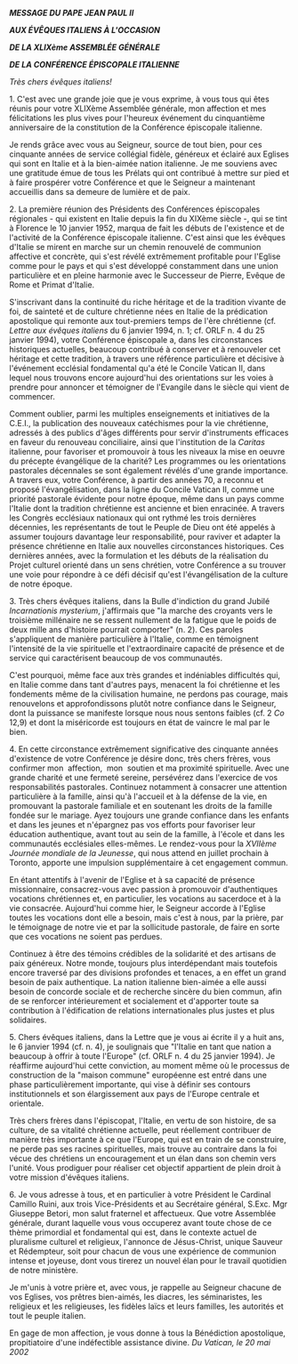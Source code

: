 ***MESSAGE DU PAPE JEAN PAUL II***

***AUX ÉVÊQUES ITALIENS À L'OCCASION***

***DE LA XLIXème ASSEMBLÉE GÉNÉRALE***

***DE LA CONFÉRENCE ÉPISCOPALE ITALIENNE***

*Très chers évêques italiens!*

1. C'est avec une grande joie que je vous exprime, à vous tous qui êtes réunis pour votre XLIXème Assemblée générale, mon affection et mes félicitations les plus vives pour l'heureux événement du cinquantième anniversaire de la constitution de la Conférence épiscopale italienne.

Je rends grâce avec vous au Seigneur, source de tout bien, pour ces cinquante années de service collégial fidèle, généreux et éclairé aux Eglises qui sont en Italie et à la bien-aimée nation italienne. Je me souviens avec une gratitude émue de tous les Prélats qui ont contribué à mettre sur pied et à faire prospérer votre Conférence et que le Seigneur a maintenant accueillis dans sa demeure de lumière et de paix.

2. La première réunion des Présidents des Conférences épiscopales régionales - qui existent en Italie depuis la fin du XIXème siècle -, qui se tint à Florence le 10 janvier 1952, marqua de fait les débuts de l'existence et de l'activité de la Conférence épiscopale italienne. C'est ainsi que les évêques d'Italie se mirent en marche sur un chemin renouvelé de communion affective et concrète, qui s'est révélé extrêmement profitable pour l'Eglise comme pour le pays et qui s'est développé constamment dans une union particulière et en pleine harmonie avec le Successeur de Pierre, Evêque de Rome et Primat d'Italie.

S'inscrivant dans la continuité du riche héritage et de la tradition vivante de foi, de sainteté et de culture chrétienne nées en Italie de la prédication apostolique qui remonte aux tout-premiers temps de l'ère chrétienne (cf. *Lettre aux évêques italiens* du 6 janvier 1994, n. 1; cf. ORLF n. 4 du 25 janvier 1994), votre Conférence épiscopale a, dans les circonstances historiques actuelles, beaucoup contribué à conserver et à renouveler cet héritage et cette tradition, à travers une référence particulière et décisive à l'événement ecclésial fondamental qu'a été le Concile Vatican II, dans lequel nous trouvons encore aujourd'hui des orientations sur les voies à prendre pour annoncer et témoigner de l'Evangile dans le siècle qui vient de commencer.

Comment oublier, parmi les multiples enseignements et initiatives de la C.E.I., la publication des nouveaux catéchismes pour la vie chrétienne, adressés à des publics d'âges différents pour servir d'instruments efficaces en faveur du renouveau conciliaire, ainsi que l'institution de la *Caritas* italienne, pour favoriser et promouvoir à tous les niveaux la mise en oeuvre du précepte évangélique de la charité? Les programmes ou les orientations pastorales décennales se sont également révélés d'une grande importance. A travers eux, votre Conférence, à partir des années 70, a reconnu et proposé l'évangélisation, dans la ligne du Concile Vatican II, comme une priorité pastorale évidente pour notre époque, même dans un pays comme l'Italie dont la tradition chrétienne est ancienne et bien enracinée. A travers les Congrès ecclésiaux nationaux qui ont rythmé les trois dernières décennies, les représentants de tout le Peuple de Dieu ont été appelés à assumer toujours davantage leur responsabilité, pour raviver et adapter la présence chrétienne en Italie aux nouvelles circonstances historiques. Ces dernières années, avec la formulation et les débuts de la réalisation du Projet culturel orienté dans un sens chrétien, votre Conférence a su trouver une voie pour répondre à ce défi décisif qu'est l'évangélisation de la culture de notre époque.

3. Très chers évêques italiens, dans la Bulle d'indiction du grand Jubilé *Incarnationis mysterium*, j'affirmais que "la marche des croyants vers le troisième millénaire ne se ressent nullement de la fatigue que le poids de deux mille ans d'histoire pourrait comporter" (n. 2). Ces paroles s'appliquent de manière particulière à l'Italie, comme en témoignent l'intensité de la vie spirituelle et l'extraordinaire capacité de présence et de service qui caractérisent beaucoup de vos communautés.

C'est pourquoi, même face aux très grandes et indéniables difficultés qui, en Italie comme dans tant d'autres pays, menacent la foi chrétienne et les fondements même de la civilisation humaine, ne perdons pas courage, mais renouvelons et approfondissons plutôt notre confiance dans le Seigneur, dont la puissance se manifeste lorsque nous nous sentons faibles (cf. 2 *Co* 12,9) et dont la miséricorde est toujours en état de vaincre le mal par le bien.

4. En cette circonstance extrêmement significative des cinquante années d'existence de votre Conférence je désire donc, très chers frères, vous confirmer mon  affection,  mon  soutien et ma proximité spirituelle. Avec une grande charité et une fermeté sereine, persévérez dans l'exercice de vos responsabilités pastorales. Continuez notamment à consacrer une attention particulière à la famille, ainsi qu'à l'accueil et à la défense de la vie, en promouvant la pastorale familiale et en soutenant les droits de la famille fondée sur le mariage. Ayez toujours une grande confiance dans les enfants et dans les jeunes et n'épargnez pas vos efforts pour favoriser leur éducation authentique, avant tout au sein de la famille, à l'école et dans les communautés ecclésiales elles-mêmes. Le rendez-vous pour la *XVIIème Journée mondiale de la Jeunesse*, qui nous attend en juillet prochain à Toronto, apporte une impulsion supplémentaire à cet engagement commun.

En étant attentifs à l'avenir de l'Eglise et à sa capacité de présence missionnaire, consacrez-vous avec passion à promouvoir d'authentiques vocations chrétiennes et, en particulier, les vocations au sacerdoce et à la vie consacrée. Aujourd'hui comme hier, le Seigneur accorde à l'Eglise toutes les vocations dont elle a besoin, mais c'est à nous, par la prière, par le témoignage de notre vie et par la sollicitude pastorale, de faire en sorte que ces vocations ne soient pas perdues.

Continuez à être des témoins crédibles de la solidarité et des artisans de paix généreux. Notre monde, toujours plus interdépendant mais toutefois encore traversé par des divisions profondes et tenaces, a en effet un grand besoin de paix authentique. La nation italienne bien-aimée a elle aussi besoin de concorde sociale et de recherche sincère du bien commun, afin de se renforcer intérieurement et socialement et d'apporter toute sa contribution à l'édification de relations internationales plus justes et plus solidaires.

5. Chers évêques italiens, dans la Lettre que je vous ai écrite il y a huit ans, le 6 janvier 1994 (cf. n. 4), je soulignais que "l'Italie en tant que nation a beaucoup à offrir à toute l'Europe" (cf. ORLF n. 4 du 25 janvier 1994). Je réaffirme aujourd'hui cette conviction, au moment même où le processus de construction de la "maison commune" européenne est entré dans une phase particulièrement importante, qui vise à définir ses contours institutionnels et son élargissement aux pays de l'Europe centrale et orientale.

Très chers frères dans l'épiscopat, l'Italie, en vertu de son histoire, de sa culture, de sa vitalité chrétienne actuelle, peut réellement contribuer de manière très importante à ce que l'Europe, qui est en train de se construire, ne perde pas ses racines spirituelles, mais trouve au contraire dans la foi vécue des chrétiens un encouragement et un élan dans son chemin vers l'unité. Vous prodiguer pour réaliser cet objectif appartient de plein droit à votre mission d'évêques italiens.

6. Je vous adresse à tous, et en particulier à votre Président le Cardinal Camillo Ruini, aux trois Vice-Présidents et au Secrétaire général, S.Exc. Mgr Giuseppe Betori, mon salut fraternel et affectueux. Que votre Assemblée générale, durant laquelle vous vous occuperez avant toute chose de ce thème primordial et fondamental qui est, dans le contexte actuel de pluralisme culturel et religieux, l'annonce de Jésus-Christ, unique Sauveur et Rédempteur, soit pour chacun de vous une expérience de communion intense et joyeuse, dont vous tirerez un nouvel élan pour le travail quotidien de notre ministère.

Je m'unis à votre prière et, avec vous, je rappelle au Seigneur chacune de vos Eglises, vos prêtres bien-aimés, les diacres, les séminaristes, les religieux et les religieuses, les fidèles laïcs et leurs familles, les autorités et tout le peuple italien.

En gage de mon affection, je vous donne à tous la Bénédiction apostolique, propitiatoire d'une indéfectible assistance divine. *Du Vatican, le 20 mai 2002*